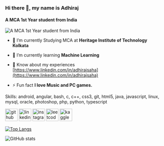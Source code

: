 ### Hi there 👋, my name is Adhiraj
#### A MCA 1st Year student from India
![A MCA 1st Year student from India](https://media.licdn.com/dms/image/C4D16AQGQgp_rdtbNPw/profile-displaybackgroundimage-shrink_350_1400/0/1658503590870?e=1684972800&v=beta&t=2Wltapsb-ssrEzwGST3OiVt379WmFMOr4gYpVYFEizM)

- 🔭 I’m currently Studying MCA at **Heritage Institute of Technology Kolkata**

- 🌱 I’m currently learning **Machine Learning**

- 📄 Know about my experiences [https://www.linkedin.com/in/adhirajsaha](https://www.linkedin.com/in/adhirajsaha)

- ⚡ Fun fact **I love Music and PC games.**


Skills: android, angular, bash, c, c++, css3, git, html5, java, javascript, linux, mysql, oracle, photoshop, php, python, typescript



[<img src='https://cdn.jsdelivr.net/npm/simple-icons@3.0.1/icons/github.svg' alt='github' height='40'>](https://github.com/adhirajcs)  [<img src='https://cdn.jsdelivr.net/npm/simple-icons@3.0.1/icons/linkedin.svg' alt='linkedin' height='40'>](https://www.linkedin.com/in/adhirajsaha/)  [<img src='https://cdn.jsdelivr.net/npm/simple-icons@3.0.1/icons/instagram.svg' alt='instagram' height='40'>](https://www.instagram.com/theadhirajsaha/)  [<img src='https://cdn.jsdelivr.net/npm/simple-icons@3.0.1/icons/leetcode.svg' alt='leetcode' height='40'>](https://leetcode.com/adhirajsaha/)  [<img src='https://cdn.jsdelivr.net/npm/simple-icons@3.0.1/icons/kaggle.svg' alt='kaggle' height='40'>](https://www.kaggle.com/adhirajcs)  

[![Top Langs](https://github-readme-stats.vercel.app/api/top-langs/?username=adhirajcs)](https://github.com/anuraghazra/github-readme-stats)

![GitHub stats](https://github-readme-stats.vercel.app/api?username=adhirajcs&show_icons=true&count_private=true)  

